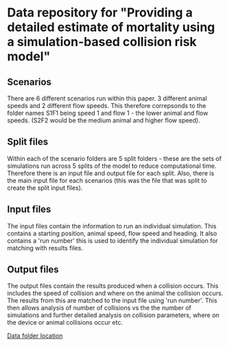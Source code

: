 # Data repository for "Providing a detailed estimate of mortality using a simulation-based collision risk model"

## Scenarios
There are 6 different scenarios run within this paper. 3 different animal speeds and 2 different flow speeds.
This therefore correpsonds to the folder names S1F1 being speed 1 and flow 1 - the lower animal and flow speeds. (S2F2 would be the medium animal and higher flow speed).

## Split files
Within each of the scenario folders are 5 split folders - these are the sets of simulations run across 5 splits of the model to reduce computational time. Therefore there is an input file and output file for each split. 
Also, there is the main input file for each scenarios (this was the file that was split to create the split input files).

## Input files
The input files contain the information to run an individual simulation. This contains a starting position, animal speed, flow speed and heading. 
It also contains a 'run number' this is used to identify the individual simulation for matching with results files.

## Output files
The output files contain the results produced when a collision occurs. This includes the speed of collision and where on the animal the collision occurs. 
The results from this are matched to the input file using 'run number'. 
This then allows analysis of number of collisions vs the the number of simulations and further detailed analysis on collision parameters, where on the device or animal collisions occur etc.


[Data folder location](https://github.com/nicholashorne1/crm/tree/Mortality-Estimates/data)

